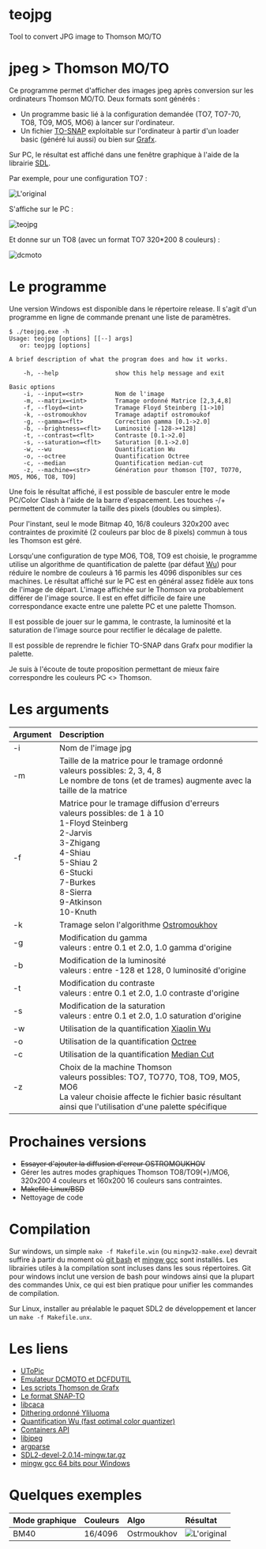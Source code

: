 # teojpg
Tool to convert JPG image to Thomson MO/TO



# jpeg > Thomson MO/TO
Ce programme permet d'afficher des images jpeg après conversion sur les ordinateurs Thomson MO/TO.
Deux formats sont générés :
* Un programme basic lié à la configuration demandée (TO7, TO7-70, TO8, TO9, MO5, MO6) à lancer sur l'ordinateur.
* Un fichier [TO-SNAP](http://collection.thomson.free.fr/code/articles/prehisto_bulletin/page.php?XI=0&XJ=13) exploitable sur l'ordinateur à partir d'un loader basic (généré lui aussi) ou bien sur [Grafx](http://grafx2.chez.com/).

Sur PC, le résultat est affiché dans une fenêtre graphique à l'aide de la librairie [SDL](https://www.libsdl.org/).

Par exemple, pour une configuration TO7 :

![L'original](/samples/KennyMcCormick_small.jpg)

S'affiche sur le PC :

![teojpg](/samples/kenny_res.png)

Et donne sur un TO8 (avec un format TO7 320*200 8 couleurs) :

![dcmoto](/samples/ken_emul.png)

# Le programme
Une version Windows est disponible dans le répertoire release.
Il s'agit d'un programme en ligne de commande prenant une liste de paramètres.


	$ ./teojpg.exe -h
	Usage: teojpg [options] [[--] args]
	   or: teojpg [options]

	A brief description of what the program does and how it works.

		-h, --help                show this help message and exit

	Basic options
		-i, --input=<str>         Nom de l'image
		-m, --matrix=<int>        Tramage ordonné Matrice [2,3,4,8]
		-f, --floyd=<int>         Tramage Floyd Steinberg [1->10]
		-k, --ostromoukhov        Tramage adaptif ostromoukof
		-g, --gamma=<flt>         Correction gamma [0.1->2.0]
		-b, --brightness=<flt>    Luminosité [-128->+128]
		-t, --contrast=<flt>      Contraste [0.1->2.0]
		-s, --saturation=<flt>    Saturation [0.1->2.0]
		-w, --wu                  Quantification Wu
		-o, --octree              Quantification Octree
		-c, --median              Quantification median-cut
		-z, --machine=<str>       Génération pour thomson [TO7, TO770, MO5, MO6, TO8, TO9]


Une fois le résultat affiché, il est possible de basculer entre le mode PC/Color Clash à l'aide de la barre d'espacement.
Les touches -/+ permettent de commuter la taille des pixels (doubles ou simples).

Pour l'instant, seul le mode Bitmap 40, 16/8 couleurs 320x200 avec contraintes de proximité (2 couleurs par bloc de 8 pixels) commun à tous les Thomson est géré.

Lorsqu'une configuration de type MO6, TO8, TO9 est choisie, le programme utilise un algorithme de quantification de palette (par défaut [Wu](https://www.ece.mcmaster.ca/~xwu/cq.c)) pour réduire le nombre de couleurs à 16 parmis les 4096 disponibles sur ces machines. Le résultat affiché sur le PC est en général assez fidèle aux tons de l'image de départ. L'image affichée sur le Thomson va probablement différer de l'image source. Il est en effet difficile de faire une correspondance exacte entre une palette PC et une palette Thomson.

Il est possible de jouer sur le gamma, le contraste, la luminosité et la saturation de l'image source pour rectifier le décalage de palette.

Il est possible de reprendre le fichier TO-SNAP dans Grafx pour modifier la palette.

Je suis à l'écoute de toute proposition permettant de mieux faire correspondre les couleurs PC <> Thomson.

# Les arguments

| Argument       | Description         |
| :------------- | :----------         |
|-i              |Nom de l'image jpg                                   |
|-m              |Taille de la matrice pour le tramage ordonné<br>valeurs possibles: 2, 3, 4, 8<br>Le nombre de tons (et de trames) augmente avec la taille de la matrice         |
|-f              |Matrice pour le tramage diffusion d'erreurs<br>valeurs possibles: de 1 à 10<br>1-Floyd Steinberg<br>2-Jarvis<br>3-Zhigang<br>4-Shiau<br>5-Shiau 2<br>6-Stucki<br>7-Burkes<br>8-Sierra<br>9-Atkinson<br>10-Knuth|
|-k              |Tramage selon l'algorithme [Ostromoukhov](https://perso.liris.cnrs.fr/victor.ostromoukhov/publications/pdf/SIGGRAPH01_varcoeffED.pdf)           |
|-g              |Modification du gamma<br>valeurs : entre 0.1 et 2.0, 1.0 gamma d'origine           |
|-b              |Modification de la luminosité<br>valeurs : entre -128 et 128, 0 luminosité d'origine       |
|-t              |Modification du contraste<br>valeurs : entre 0.1 et 2.0, 1.0 contraste d'origine           |
|-s              |Modification de la saturation<br>valeurs : entre 0.1 et 2.0, 1.0 saturation d'origine           |
|-w              |Utilisation de la quantification [Xiaolin Wu](https://www.ece.mcmaster.ca/~xwu/cq.c)         |
|-o              |Utilisation de la quantification [Octree](https://fr.wikipedia.org/wiki/Octree)         |
|-c              |Utilisation de la quantification [Median Cut](https://en.wikipedia.org/wiki/Median_cut)         |
|-z              |Choix de la machine Thomson<br>valeurs possibles: TO7, TO770, TO8, TO9, MO5, MO6<br>La valeur choisie affecte le fichier basic résultant ainsi que l'utilisation d'une palette spécifique|

# Prochaines versions
- ~~Essayer d'ajouter la diffusion d'erreur OSTROMOUKHOV~~
- Gérer les autres modes graphiques Thomson TO8/TO9(+)/MO6, 320x200 4 couleurs et 160x200 16 couleurs sans contraintes.
- ~~Makefile Linux/BSD~~
- Nettoyage de code

# Compilation
Sur windows, un simple ``make -f Makefile.win`` (ou ``mingw32-make.exe``) devrait suffire à partir du moment où [git bash](https://git-scm.com/download/win) et [mingw gcc](https://sourceforge.net/projects/mingw-w64/files/Toolchains%20targetting%20Win64/) sont installés. Les librairies utiles à la compilation sont incluses dans les sous répertoires. Git pour windows inclut une version de bash pour windows ainsi que la plupart des commandes Unix, ce qui est bien pratique pour unifier les commandes de compilation.

Sur Linux, installer au préalable le paquet SDL2 de développement et lancer un ``make -f Makefile.unx``.

# Les liens
- [UToPic](https://github.com/Samuel-DEVULDER/UToPiC)
- [Emulateur DCMOTO et DCFDUTIL](http://dcmoto.free.fr/emulateur/index.html)
- [Les scripts Thomson de Grafx](https://gitlab.com/GrafX2/grafX2/-/tree/master/share/grafx2/scripts/samples/picture/thomson)
- [Le format SNAP-TO](http://collection.thomson.free.fr/code/articles/prehisto_bulletin/page.php?XI=0&XJ=13)
- [libcaca](http://caca.zoy.org/wiki/libcaca/study/introduction)
- [Dithering ordonné Yliluoma](https://bisqwit.iki.fi/story/howto/dither/jy/)
- [Quantification Wu (fast optimal color quantizer)](https://www.ece.mcmaster.ca/~xwu/)
- [Containers API](https://github.com/bkthomps/Containers)
- [libjpeg](https://sourceforge.net/projects/libjpeg/files/libjpeg/6b/)
- [argparse](https://github.com/cofyc/argparse)
- [SDL2-devel-2.0.14-mingw.tar.gz](https://www.libsdl.org/download-2.0.php)
- [mingw gcc 64 bits pour Windows](https://sourceforge.net/projects/mingw-w64/files/Toolchains%20targetting%20Win64/)


# Quelques exemples

| Mode graphique | Couleurs        | Algo           | Résultat       |
| :------------- | :----------     | :----------    | :----------    |
|      BM40      |  16/4096        | Ostrmoukhov    |![L'original](/samples/KennyMcCormick_small.jpg)|

